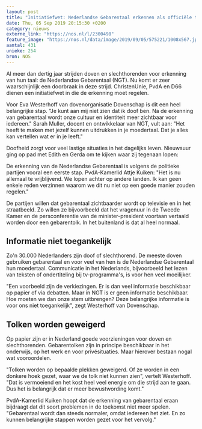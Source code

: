 ```yaml
---
layout: post
title: "Initiatiefwet: Nederlandse Gebarentaal erkennen als officiële taal"
date: Thu, 05 Sep 2019 20:15:30 +0200
category: nieuws
externe_link: "https://nos.nl/l/2300498"
feature_image: "https://nos.nl/data/image/2019/09/05/575221/1008x567.jpg"
aantal: 431
unieke: 254
bron: NOS
---
```


<p>Al meer dan dertig jaar strijden doven en slechthorenden voor erkenning van hun taal: de Nederlandse Gebarentaal (NGT). Nu komt er zeer waarschijnlijk een doorbraak in deze strijd. ChristenUnie, PvdA en D66 dienen een initiatiefwet in die de erkenning moet regelen.</p>
<p>Voor Eva Westerhoff van dovenorganisatie Dovenschap is dit een heel belangrijke stap. "Je kunt aan mij niet zien dat ik doof ben. Na de erkenning van gebarentaal wordt onze cultuur en identiteit meer zichtbaar voor iedereen." Sarah Muller, docent en ontwikkelaar van NGT, vult aan: "Het heeft te maken met jezelf kunnen uitdrukken in je moedertaal. Dat je alles kan vertellen wat er in je leeft."</p>
<p>Doofheid zorgt voor veel lastige situaties in het dagelijks leven. Nieuwsuur ging op pad met Edith en Gerda om te kijken waar zij tegenaan lopen:</p>
<p>De erkenning van de Nederlandse Gebarentaal is volgens de politieke partijen vooral een eerste stap. PvdA-Kamerlid Attje Kuiken: "Het is nu allemaal te vrijblijvend. We lopen achter op andere landen. Ik kan geen enkele reden verzinnen waarom we dit nu niet op een goede manier zouden regelen."</p>
<p>De partijen willen dat gebarentaal zichtbaarder wordt op televisie en in het straatbeeld. Zo willen ze bijvoorbeeld dat het vragenuur in de Tweede Kamer en de persconferentie van de minister-president voortaan vertaald worden door een gebarentolk. In het buitenland is dat al heel normaal.</p>
<h2>Informatie niet toegankelijk</h2>
<p>Zo'n 30.000 Nederlanders zijn doof of slechthorend. De meeste doven gebruiken gebarentaal en voor veel van hen is de Nederlandse Gebarentaal hun moedertaal. Communicatie in het Nederlands, bijvoorbeeld het lezen van teksten of ondertiteling bij tv-programma's, is voor hen veel moeilijker.</p>
<p>"Een voorbeeld zijn de verkiezingen. Er is dan veel informatie beschikbaar op papier of via debatten. Maar in NGT is er geen informatie beschikbaar. Hoe moeten we dan onze stem uitbrengen? Deze belangrijke informatie is voor ons niet toegankelijk", zegt Westerhoff van Dovenschap.</p>
<h2>Tolken worden geweigerd</h2>
<p>Op papier zijn er in Nederland goede voorzieningen voor doven en slechthorenden. Gebarentolken zijn in principe beschikbaar in het onderwijs, op het werk en voor privésituaties. Maar hierover bestaan nogal wat vooroordelen.</p>
<p>"Tolken worden op bepaalde plekken geweigerd. Of ze worden in een donkere hoek gezet, waar we de tolk niet kunnen zien", vertelt Westerhoff. "Dat is vermoeiend en het kost heel veel energie om die strijd aan te gaan. Dus het is belangrijk dat er meer bewustwording komt."</p>
<p>PvdA-Kamerlid Kuiken hoopt dat de erkenning van gebarentaal eraan bijdraagt dat dit soort problemen in de toekomst niet meer spelen. "Gebarentaal wordt dan steeds normaler, omdat iedereen het ziet. En zo kunnen belangrijke stappen worden gezet voor het vervolg."</p>
